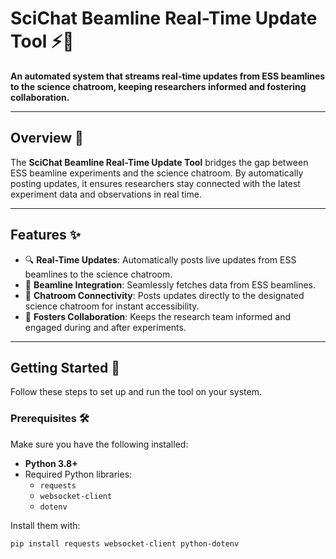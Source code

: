 # **SciChat Beamline Real-Time Update Tool** ⚡💬  

**An automated system that streams real-time updates from ESS beamlines to the science chatroom, keeping researchers informed and fostering collaboration.**

---

## **Overview** 🌟  

The **SciChat Beamline Real-Time Update Tool** bridges the gap between ESS beamline experiments and the science chatroom. By automatically posting updates, it ensures researchers stay connected with the latest experiment data and observations in real time.

---

## **Features** ✨  

- 🔍 **Real-Time Updates**: Automatically posts live updates from ESS beamlines to the science chatroom.  
- 📡 **Beamline Integration**: Seamlessly fetches data from ESS beamlines.  
- 💬 **Chatroom Connectivity**: Posts updates directly to the designated science chatroom for instant accessibility.  
- 🤝 **Fosters Collaboration**: Keeps the research team informed and engaged during and after experiments.  

---

## **Getting Started** 🚀  

Follow these steps to set up and run the tool on your system.

### **Prerequisites** 🛠️  
Make sure you have the following installed:  
- **Python 3.8+**  
- Required Python libraries:
  - `requests`
  - `websocket-client`
  - `dotenv`

Install them with:  
```bash
pip install requests websocket-client python-dotenv
